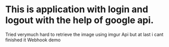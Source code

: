 # This is application with login and logout with the help of google api.
Tried verymuch hard to retrieve the image using imgur Api but at last i cant finished it
Webhook demo
